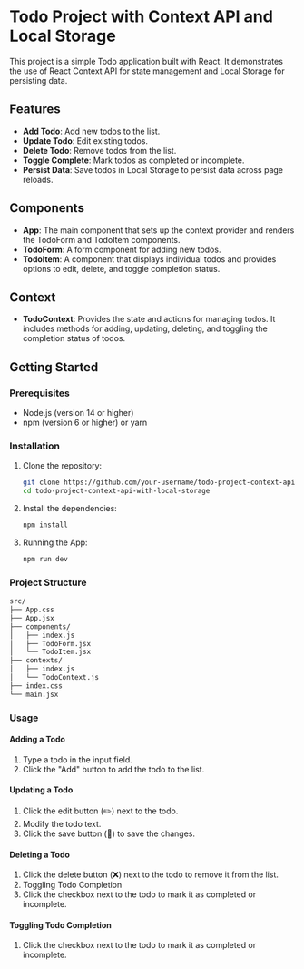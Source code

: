# Todo Project with Context API and Local Storage

This project is a simple Todo application built with React. It demonstrates the use of React Context API for state management and Local Storage for persisting data.

## Features

- **Add Todo**: Add new todos to the list.
- **Update Todo**: Edit existing todos.
- **Delete Todo**: Remove todos from the list.
- **Toggle Complete**: Mark todos as completed or incomplete.
- **Persist Data**: Save todos in Local Storage to persist data across page reloads.

## Components

- **App**: The main component that sets up the context provider and renders the TodoForm and TodoItem components.
- **TodoForm**: A form component for adding new todos.
- **TodoItem**: A component that displays individual todos and provides options to edit, delete, and toggle completion status.

## Context

- **TodoContext**: Provides the state and actions for managing todos. It includes methods for adding, updating, deleting, and toggling the completion status of todos.

## Getting Started

### Prerequisites

- Node.js (version 14 or higher)
- npm (version 6 or higher) or yarn

### Installation

1. Clone the repository:

   ```bash
   git clone https://github.com/your-username/todo-project-context-api-with-local-storage.git
   cd todo-project-context-api-with-local-storage
   ```

2. Install the dependencies:

   ```bash
   npm install
   ```

3. Running the App:
   ```bash
   npm run dev
   ```

### Project Structure

```bash
src/
├── App.css
├── App.jsx
├── components/
│   ├── index.js
│   ├── TodoForm.jsx
│   └── TodoItem.jsx
├── contexts/
│   ├── index.js
│   └── TodoContext.js
├── index.css
└── main.jsx
```

### Usage

#### Adding a Todo
1. Type a todo in the input field.
2. Click the "Add" button to add the todo to the list.

#### Updating a Todo
1. Click the edit button (✏️) next to the todo.
2. Modify the todo text.
3. Click the save button (📁) to save the changes.

#### Deleting a Todo
1. Click the delete button (❌) next to the todo to remove it from the list.
2. Toggling Todo Completion
3. Click the checkbox next to the todo to mark it as completed or incomplete.

#### Toggling Todo Completion
1. Click the checkbox next to the todo to mark it as completed or incomplete.

